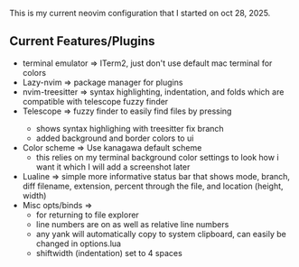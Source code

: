 This is my current neovim configuration that I started on oct 28, 2025.

Current Features/Plugins
------------------------
- terminal emulator => ITerm2, just don't use default mac terminal for colors
- Lazy-nvim => package manager for plugins
- nvim-treesitter => syntax highlighting, indentation, and folds which are 
  compatible with telescope fuzzy finder
- Telescope => fuzzy finder to easily find files by pressing <space f f>
    - shows syntax highlighing with treesitter fix branch
    - added background and border colors to ui
- Color scheme => Use kanagawa default scheme
    - this relies on my terminal background color settings
      to look how i want it which I will add a screenshot later
- Lualine => simple more informative status bar that shows mode, branch, diff
             filename, extension, percent through the file, and location (height, width)
- Misc opts/binds =>
    - <space c d> for returning to file explorer
    - line numbers are on as well as relative line numbers
    - any yank will automatically copy to system clipboard, can easily 
      be changed in options.lua
    - shiftwidth (indentation) set to 4 spaces


